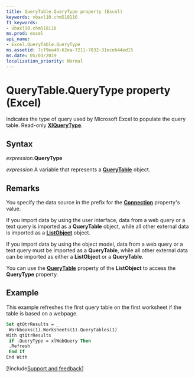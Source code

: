 ```yaml
---
title: QueryTable.QueryType property (Excel)
keywords: vbaxl10.chm518116
f1_keywords:
- vbaxl10.chm518116
ms.prod: excel
api_name:
- Excel.QueryTable.QueryType
ms.assetid: 7cf9ea40-62ea-7211-7832-31eceb44ed15
ms.date: 05/03/2019
localization_priority: Normal
---
```



# QueryTable.QueryType property (Excel)

Indicates the type of query used by Microsoft Excel to populate the query table. Read-only **[XlQueryType](Excel.XlQueryType.md)**.


## Syntax

_expression_.**QueryType**

_expression_ A variable that represents a **[QueryTable](Excel.QueryTable.md)** object.


## Remarks

You specify the data source in the prefix for the **[Connection](Excel.QueryTable.Connection.md)** property's value.

If you import data by using the user interface, data from a web query or a text query is imported as a **QueryTable** object, while all other external data is imported as a **[ListObject](Excel.ListObject.md)** object.

If you import data by using the object model, data from a web query or a text query must be imported as a **QueryTable**, while all other external data can be imported as either a **ListObject** or a **QueryTable**.

You can use the **[QueryTable](Excel.ListObject.QueryTable.md)** property of the **ListObject** to access the **QueryType** property.


## Example

This example refreshes the first query table on the first worksheet if the table is based on a webpage.

```vb
Set qtQtrResults = _ 
 Workbooks(1).Worksheets(1).QueryTables(1) 
With qtQtrResults 
 if .QueryType = xlWebQuery Then 
 .Refresh 
 End If 
End With
```




[!include[Support and feedback](~/includes/feedback-boilerplate.md)]
